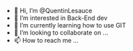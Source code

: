 - 👋 Hi, I’m @QuentinLesauce
- 👀 I’m interested in Back-End dev
- 🌱 I’m currently learning how to use GIT
- 💞️ I’m looking to collaborate on ...
- 📫 How to reach me ...

<!---
QuentinLesauce/QuentinLesauce is a ✨ special ✨ repository because its `README.md` (this file) appears on your GitHub profile.
You can click the Preview link to take a look at your changes.
--->

